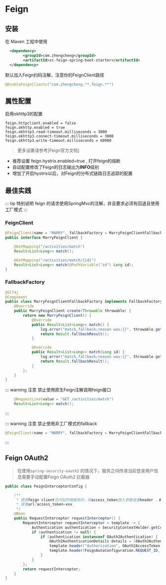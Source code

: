 # Feign

## **安装**

在 Maven 工程中使用

```xml
  <dependency>
        <groupId>com.zhengcheng</groupId>
        <artifactId>zc-feign-spring-boot-starter</artifactId>
  </dependency>
```

默认加入Feign扫码注解，注意你的FeignClient路径
```java
@EnableFeignClients("com.zhengcheng.**.feign.**")
```

## 属性配置

启用okhttp3的配置

```properties
feign.httpclient.enabled = false
feign.okhttp.enabled = true
feign.okhttp3.read-timeout.milliseconds = 3000
feign.okhttp3.connect-timeout.milliseconds = 3000
feign.okhttp3.write-timeout.milliseconds = 60000
```

> 更多设置请参考[Feign官方文档]

- 推荐设置 feign.hystrix.enabled=true , 打开feign的熔断
- 自动配置修改了Feign的日志输出为**INFO**级别
- 增加了开启hystrix以后，对Feign的分布式链路日志追踪的配置


## 最佳实践

::: tip 特别说明
 feign 的请求使用SpringMvc的注解，并且要求必须有回退且使用工厂模式
:::

### FeignClient

```java
@FeignClient(name = "MARRY", fallbackFactory = MarryFeignClientFallbackFactory.class)
public interface MarryFeignClient {

    @GetMapping("/activities/match")
    Result<List<Long>> match();

    @GetMapping("/activities/match/{id}")
    Result<List<Long>> match(@PathVariable("id") Long id);
}
```

### FallbackFactory

```java
@Slf4j
@Component
public class MarryFeignClientFallbackFactory implements FallbackFactory<MarryFeignClient> {
    @Override
    public MarryFeignClient create(Throwable throwable) {
        return new MarryFeignClient() {
            @Override
            public Result<List<Long>> match() {
                log.error("match,fallback;reason was:{}", throwable.getMessage(), throwable);
                return Result.fallbackResult();
            }

            @Override
            public Result<List<Long>> match(Long id) {
                log.error("match,fallback;reason was:{}", throwable.getMessage(), throwable);
                return Result.fallbackResult();
            }
        };
    }
}
```


::: warning 注意
禁止使用原生Feign注解调用feign接口
```java
    @RequestLine(value = "GET /activities/match")
    Result<List<Long>> match();
```
:::


::: warning 注意
禁止使用非工厂模式的fallback
```java
@FeignClient(name = "MARRY", fallbackFactory = MarryFeignClientFallback.class)
```
:::


## Feign OAuth2

> 在使用`spring-security-oauth2` 的情况下，服务之间传递当前登录用户信息需要手动配置Feign OAuth2 拦截器

```java
public class FeignInterceptorConfig {

    /**
     * 使用feign client访问别的微服务时，将access_token放入参数或者header ，Authorization:Bearer xxx
     * 或者url?access_token=xxx
     */
    @Bean
    public RequestInterceptor requestInterceptor() {
        RequestInterceptor requestInterceptor = template -> {
            Authentication authentication = SecurityContextHolder.getContext().getAuthentication();
            if (authentication != null) {
                if (authentication instanceof OAuth2Authentication) {
                    OAuth2AuthenticationDetails details = (OAuth2AuthenticationDetails) authentication.getDetails();
                    template.header("Authorization", OAuth2AccessToken.BEARER_TYPE + " " + details.getTokenValue());
                    template.header(FeignAutoConfiguration.REQUEST_ID, IdUtil.fastSimpleUUID());
                }
            }
        };
        return requestInterceptor;
    }
}
```


